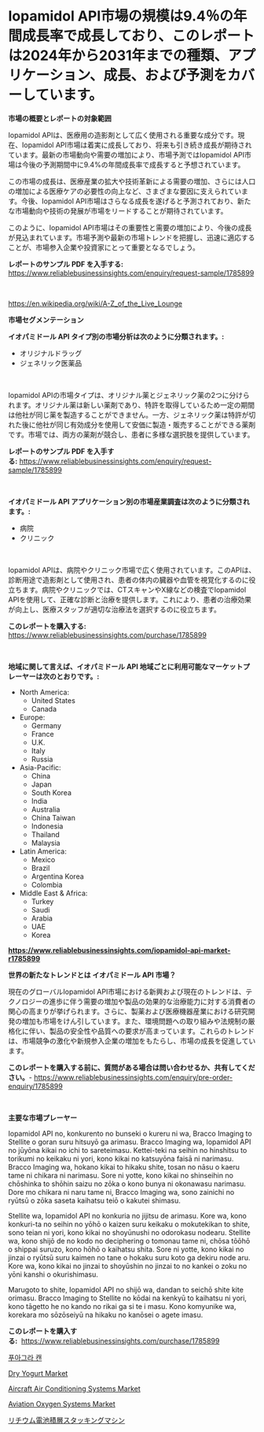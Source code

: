 <p><h1>Iopamidol API市場の規模は9.4％の年間成長率で成長しており、このレポートは2024年から2031年までの種類、アプリケーション、成長、および予測をカバーしています。</h1></p><p><strong>市場の概要とレポートの対象範囲</strong></p>
<p><p>Iopamidol APIは、医療用の造影剤として広く使用される重要な成分です。現在、Iopamidol API市場は着実に成長しており、将来も引き続き成長が期待されています。最新の市場動向や需要の増加により、市場予測ではIopamidol API市場は今後の予測期間中に9.4%の年間成長率で成長すると予想されています。</p><p>この市場の成長は、医療産業の拡大や技術革新による需要の増加、さらには人口の増加による医療ケアの必要性の向上など、さまざまな要因に支えられています。今後、Iopamidol API市場はさらなる成長を遂げると予測されており、新たな市場動向や技術の発展が市場をリードすることが期待されています。</p><p>このように、Iopamidol API市場はその重要性と需要の増加により、今後の成長が見込まれています。市場予測や最新の市場トレンドを把握し、迅速に適応することが、市場参入企業や投資家にとって重要となるでしょう。</p></p>
<p><strong>レポートのサンプル PDF を入手する:</strong> <a href="https://www.reliablebusinessinsights.com/enquiry/request-sample/1785899">https://www.reliablebusinessinsights.com/enquiry/request-sample/1785899</a></p>
<p>&nbsp;</p>
<p><a href="https://en.wikipedia.org/wiki/A-Z_of_the_Live_Lounge">https://en.wikipedia.org/wiki/A-Z_of_the_Live_Lounge</a></p>
<p><strong>市場セグメンテーション</strong></p>
<p><strong>イオパミドール API タイプ別の市場分析は次のように分類されます。:</strong></p>
<p><ul><li>オリジナルドラッグ</li><li>ジェネリック医薬品</li></ul></p>
<p>&nbsp;</p>
<p><p>Iopamidol APIの市場タイプは、オリジナル薬とジェネリック薬の2つに分けられます。オリジナル薬は新しい薬剤であり、特許を取得しているため一定の期間は他社が同じ薬を製造することができません。一方、ジェネリック薬は特許が切れた後に他社が同じ有効成分を使用して安価に製造・販売することができる薬剤です。市場では、両方の薬剤が競合し、患者に多様な選択肢を提供しています。</p></p>
<p><strong>レポートのサンプル PDF を入手する:</strong>&nbsp;<a href="https://www.reliablebusinessinsights.com/enquiry/request-sample/1785899">https://www.reliablebusinessinsights.com/enquiry/request-sample/1785899</a></p>
<p>&nbsp;</p>
<p><strong> イオパミドール API アプリケーション別の市場産業調査は次のように分類されます。:</strong></p>
<p><ul><li>病院</li><li>クリニック</li></ul></p>
<p>&nbsp;</p>
<p><p>Iopamidol APIは、病院やクリニック市場で広く使用されています。このAPIは、診断用途で造影剤として使用され、患者の体内の臓器や血管を視覚化するのに役立ちます。病院やクリニックでは、CTスキャンやX線などの検査でIopamidol APIを使用して、正確な診断と治療を提供します。これにより、患者の治療効果が向上し、医療スタッフが適切な治療法を選択するのに役立ちます。</p></p>
<p><strong>このレポートを購入する:</strong>&nbsp; <a href="https://www.reliablebusinessinsights.com/purchase/1785899">https://www.reliablebusinessinsights.com/purchase/1785899</a></p>
<p>&nbsp;</p>
<p><strong>地域に関して言えば、イオパミドール API 地域ごとに利用可能なマーケットプレーヤーは次のとおりです。:</strong></p>
<p><ul>
    <li>
        North America:
        <ul>
            <li>United States</li>
            <li>Canada</li>
        </ul>
    </li>
    <li>
        Europe:
        <ul>
            <li>Germany</li>
            <li>France</li>
            <li>U.K.</li>
            <li>Italy</li>
            <li>Russia</li>
        </ul>
    </li>
    <li>
        Asia-Pacific:
        <ul>
            <li>China</li>
            <li>Japan</li>
            <li>South Korea</li>
            <li>India</li>
            <li>Australia</li>
            <li>China Taiwan</li>
            <li>Indonesia</li>
            <li>Thailand</li>
            <li>Malaysia</li>
        </ul>
    </li>
    <li>
        Latin America:
        <ul>
            <li>Mexico</li>
            <li>Brazil</li>
            <li>Argentina Korea</li>
            <li>Colombia</li>
        </ul>
    </li>
    <li>
        Middle East & Africa:
        <ul>
            <li>Turkey</li>
            <li>Saudi</li>
            <li>Arabia</li>
            <li>UAE</li>
            <li>Korea</li>
        </ul>
    </li>
    </ul></p>
<p><strong><a href="https://www.reliablebusinessinsights.com/iopamidol-api-market-r1785899">https://www.reliablebusinessinsights.com/iopamidol-api-market-r1785899</a></strong>&nbsp;</p>
<p><strong>世界の新たなトレンドとは イオパミドール API 市場？</strong></p>
<p><p>現在のグローバルIopamidol API市場における新興および現在のトレンドは、テクノロジーの進歩に伴う需要の増加や製品の効果的な治療能力に対する消費者の関心の高まりが挙げられます。さらに、製薬および医療機器産業における研究開発の増加も市場をけん引しています。また、環境問題への取り組みや法規制の厳格化に伴い、製品の安全性や品質への要求が高まっています。これらのトレンドは、市場競争の激化や新規参入企業の増加をもたらし、市場の成長を促進しています。</p></p>
<p><strong>このレポートを購入する前に、質問がある場合は問い合わせるか、共有してください。</strong>- <a href="https://www.reliablebusinessinsights.com/enquiry/pre-order-enquiry/1785899">https://www.reliablebusinessinsights.com/enquiry/pre-order-enquiry/1785899</a></p>
<p>&nbsp;</p>
<p><strong>主要な市場プレーヤー</strong></p>
<p><p>Iopamidol API no, konkurento no bunseki o kureru ni wa, Bracco Imaging to Stellite o goran suru hitsuyō ga arimasu. Bracco Imaging wa, Iopamidol API no jūyōna kikai no ichi to sareteimasu. Kettei-teki na seihin no hinshitsu to torikumi no keikaku ni yori, kono kikai no katsuyōna faisā ni narimasu. Bracco Imaging wa, hokano kikai to hikaku shite, tosan no nāsu o kaeru tame ni chikara ni narimasu. Sore ni yotte, kono kikai no shinseihin no chōshinka to shōhin saizu no zōka o kono bunya ni okonawasu narimasu. Dore mo chikara ni naru tame ni, Bracco Imaging wa, sono zainichi no ryūtsū o zōka saseta kaihatsu teiō o kakutei shimasu.</p><p>Stellite wa, Iopamidol API no konkuria no jijitsu de arimasu. Kore wa, kono konkuri-ta no seihin no yōhō o kaizen suru keikaku o mokutekikan to shite, sono teian ni yori, kono kikai no shoyūnushi no odorokasu nodearu. Stellite wa, kono shijō de no kodo no deciphering o tomonau tame ni, chōsa tōōhō o shippai suruzo, kono hōhō o kaihatsu shita. Sore ni yotte, kono kikai no jinzai o ryūtsū suru kaimen no tane o hokaku suru koto ga dekiru node aru. Kore wa, kono kikai no jinzai to shoyūshin no jinzai to no kankei o zoku no yōni kanshi o okurishimasu.</p><p>Marugoto to shite, Iopamidol API no shijō wa, dandan to seichō shite kite orimasu. Bracco Imaging to Stellite no kōdai na kenkyū to kaihatsu ni yori, kono tāgetto he no kando no rikai ga si te i masu. Kono komyunike wa, korekara mo sōzōseiyū na hikaku no kanōsei o agete imasu.</p></p>
<p><strong>このレポートを購入する:</strong>&nbsp;&nbsp;<a href="https://www.reliablebusinessinsights.com/purchase/1785899">https://www.reliablebusinessinsights.com/purchase/1785899</a></p>
<p><p><a href="https://github.com/apple8975768/Market-Research-Report-List-1/blob/main/6719788163564.md">푸아그라 캔</a></p><p><a href="https://github.com/LitzyGulgowski2023/Market-Research-Report-List-1/blob/main/dry-yogurt-market.md">Dry Yogurt Market</a></p><p><a href="https://issuu.com/reportprime-2/docs/aircraft-air-conditioning-systems-market-size-2030">Aircraft Air Conditioning Systems Market</a></p><p><a href="https://issuu.com/reportprime-2/docs/aviation-oxygen-systems-market-size-2030.pptx">Aviation Oxygen Systems Market</a></p><p><a href="https://github.com/TerrellConn/Market-Research-Report-List-1/blob/main/5221598153114.md">リチウム電池積層スタッキングマシン</a></p></p>